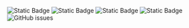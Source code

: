 ![Static Badge](https://img.shields.io/badge/blacklists-60-000000) ![Static Badge](https://img.shields.io/badge/blacklisted-2632813-cc0000) ![Static Badge](https://img.shields.io/badge/whitelisted-2245-00CC00) ![Static Badge](https://img.shields.io/badge/streaming_blacklist-28107-000000) ![GitHub issues](https://img.shields.io/github/issues/fabriziosalmi/blacklists)
